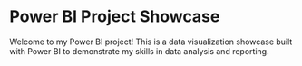 # Power BI Project Showcase
Welcome to my Power BI project! This is a data visualization showcase built with Power BI to demonstrate my skills in data analysis and reporting.
